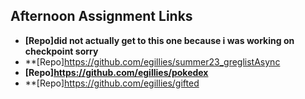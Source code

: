 ## Afternoon Assignment Links

- **[Repo]did not actually get to this one because i was working on checkpoint sorry**
- \*\*[Repo]https://github.com/egillies/summer23_greglistAsync
- **[Repo]https://github.com/egillies/pokedex**
- **[Repo]https://github.com/egillies/gifted
